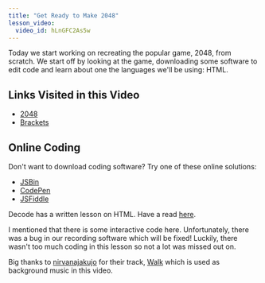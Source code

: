 ```yaml
---
title: "Get Ready to Make 2048"
lesson_video:
  video_id: hLnGFC2As5w
---
```

Today we start working on recreating the popular game, 2048, from scratch. We start off by looking at the game, downloading some software to edit code and learn about one the languages we'll be using: HTML.

## Links Visited in this Video

- <a href="http://git.io/2048" target="_blank">2048</a>
- <a href="http://brackets.io" target="_blank">Brackets</a>

## Online Coding
Don't want to download coding software? Try one of these online solutions:

- <a href="http://jsbin.com/?html,output" target="_blank">JSBin</a>
- <a href="http://codepen.io/pen/" target="_blank">CodePen</a>
- <a href="http://jsfiddle.net/" target="_blank">JSFiddle</a>

Decode has a written lesson on HTML. Have a read <a href="/learn/web/fundamentals/html" target="_blank">here</a>.

I mentioned that there is some interactive code here. Unfortunately, there was a bug in our
recording software which will be fixed! Luckily, there wasn't too much coding in this lesson
so not a lot was missed out on.

Big thanks to <a href="https://soundcloud.com/nirvanajakujo" target="_blank">nirvanajakujo</a>
for their track, <a href="https://soundcloud.com/nirvanajakujo/walk" target="_blank">Walk</a> 
which is used as background music in this video.


